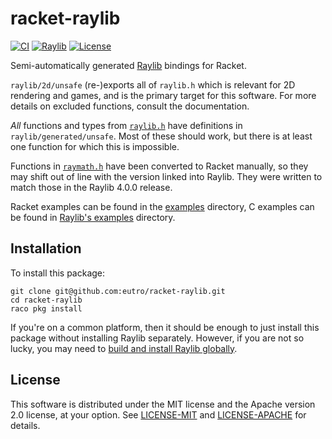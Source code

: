 # racket-raylib

[![CI](https://github.com/eutro/racket-raylib/actions/workflows/ci.yml/badge.svg)](https://github.com/eutro/racket-raylib/actions/workflows/ci.yml)
[![Raylib](https://img.shields.io/badge/raylib-4.0.0-green)](https://github.com/raysan5/raylib/releases/tag/4.0.0)
[![License](https://img.shields.io/badge/license-MIT%2FApache--2.0-blue)](#license)

Semi-automatically generated
[Raylib](https://github.com/raysan5/raylib) bindings for Racket.

`raylib/2d/unsafe` (re-)exports all of `raylib.h` which is relevant
for 2D rendering and games, and is the primary target for this software.
For more details on excluded functions, consult the documentation.

_All_ functions and types from
[`raylib.h`](https://github.com/raysan5/raylib/blob/master/src/raylib.h)
have definitions in `raylib/generated/unsafe`. Most of these should
work, but there is at least one function for which this is impossible.

Functions in
[`raymath.h`](https://github.com/raysan5/raylib/blob/master/src/raymath.h)
have been converted to Racket manually, so they may shift out of line
with the version linked into Raylib. They were written to match those
in the Raylib 4.0.0 release.

Racket examples can be found in the [examples](examples) directory, C
examples can be found in [Raylib's
examples](https://github.com/raysan5/raylib/tree/master/examples)
directory.

## Installation

To install this package:

```shell
git clone git@github.com:eutro/racket-raylib.git
cd racket-raylib
raco pkg install
```

If you're on a common platform, then it should be enough to just
install this package without installing Raylib separately. However, if
you are not so lucky, you may need to [build and install Raylib
globally](https://github.com/raysan5/raylib#build-and-installation).

## License

This software is distributed under the MIT license and the Apache
version 2.0 license, at your option. See [LICENSE-MIT](LICENSE-MIT)
and [LICENSE-APACHE](LICENSE-APACHE) for details.
